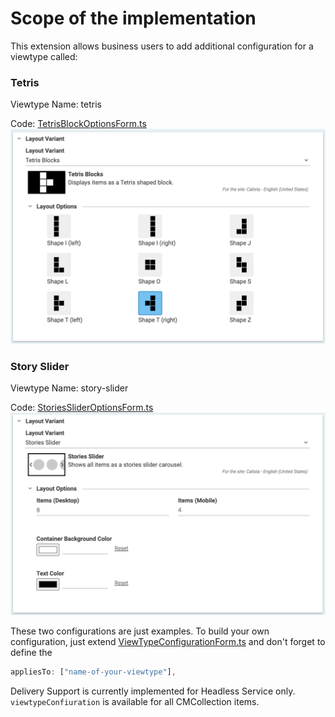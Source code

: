 # Scope of the implementation

This extension allows business users to add additional configuration for a viewtype called:

### Tetris
Viewtype Name: tetris

Code: [TetrisBlockOptionsForm.ts](../apps/studio-client/apps/main/bulk-operations-studio-plugin/src/configuration/TetrisBlockOptionsForm.ts)
![Tetris](./images/Tetris.png)
### Story Slider
Viewtype Name: story-slider

Code: [StoriesSliderOptionsForm.ts](../apps/studio-client/apps/main/bulk-operations-studio-plugin/src/configuration/StoriesSliderOptionsForm.ts)
![Story Slider](./images/Slider.png)

These two configurations are just examples. To build your own configuration, just extend [ViewTypeConfigurationForm.ts](../apps/studio-client/apps/main/viewtype-configuration-studio-base/src/editors/ViewTypeConfigurationForm.ts) 
and don't forget to define the
```typescript
appliesTo: ["name-of-your-viewtype"],
```

Delivery Support is currently implemented for Headless Service only. ```viewtypeConfiuration``` is available for all CMCollection items.
